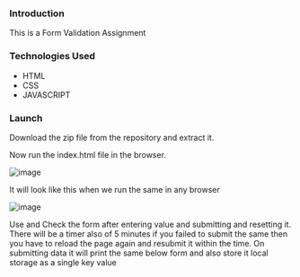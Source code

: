 <h3>Introduction</h3>
<p>This is a Form Validation Assignment</p>


<h3>Technologies Used</h3>
<ul>
<li>HTML</li>
<li>CSS</li>
<li>JAVASCRIPT</li>
</ul>

<h3>Launch</h3>
<p>Download the zip file from the repository and extract it.</p>
<p>Now run the index.html file in the browser.</p>

![image](https://user-images.githubusercontent.com/44997028/178580701-321824e9-8656-4fe5-a520-deb4ffdb337f.png)

<p>It will look like this when we run the same in any browser</p>

![image](https://user-images.githubusercontent.com/44997028/178579468-2e41baa9-b0ed-4d36-8eac-6f8c34a9daab.png)

<p>Use and Check the form after entering value and submitting and resetting it. There will be a timer also of 5 minutes if you failed to submit the same then you have to reload the page again and resubmit it within the time. On submitting data it will print the same below form and also store it local storage as a single key value</p>

